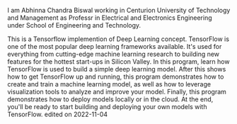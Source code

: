 I am Abhinna Chandra Biswal working in Centurion University of Technology and Management as Professr in Electrical and Electronics Engineering under School of Engineering and Technology.

This is a Tensorflow implemention of Deep Learning concept. TensorFlow is one of the most popular deep learning frameworks available. It's used for everything from cutting-edge machine learning research to building new features for the hottest start-ups in Silicon Valley. In this program, learn how TensorFlow is used to build a simple deep learning model. After this shows how to get TensorFlow up and running, this program demonstrates how to create and train a machine learning model, as well as how to leverage visualization tools to analyze and improve your model. Finally, this program demonstrates how to deploy models locally or in the cloud. At the end, you'll be ready to start building and deploying your own models with TensorFlow. 
edited on 2022-11-04 
